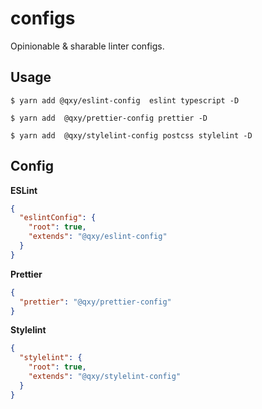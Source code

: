 # configs

Opinionable & sharable linter configs.

## Usage

```shell
$ yarn add @qxy/eslint-config  eslint typescript -D

$ yarn add  @qxy/prettier-config prettier -D

$ yarn add  @qxy/stylelint-config postcss stylelint -D
```

## Config

**ESLint**

```json
{
  "eslintConfig": {
    "root": true,
    "extends": "@qxy/eslint-config"
  }
}
```

**Prettier**

```json
{
  "prettier": "@qxy/prettier-config"
}
```

**Stylelint**

```json
{
  "stylelint": {
    "root": true,
    "extends": "@qxy/stylelint-config"
  }
}
```


